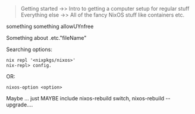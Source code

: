 > Getting started ->> Intro to getting a computer setup for regular stuff
> Everything else ->> All of the fancy NixOS stuff like containers etc.

something something allowUYnfree

Something about .etc."fileName"

Searching options:
```
nix repl '<nixpkgs/nixos>'
nix-repl> config.
```

OR:

```
nixos-option <option>
```

Maybe ... just MAYBE include nixos-rebuild switch, nixos-rebuild --upgrade....
